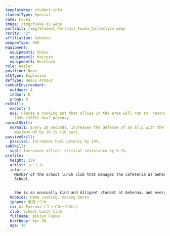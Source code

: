 ```yaml
---
templateKey: student-info
studentType: Special
name: Fuuka
image: /img/fuuka_01.webp
portrait: /img/Student_Portrait_Fuuka_Collection.webp
rarity: "2"
affiliation: Gehenna
weaponType: SMG
equipment:
  equipment1: Shoes
  equipment2: Hairpin
  equipment3: Necklace
role: Healer
position: None
atkType: Explosion
defType: Heavy Armour
combatEnvironment:
  outdoor: A
  indoor: D
  urban: A
exSkill:
  exCost: 5
  ex1: Places a cooking pot that allies in the area will run to, recovering
    109% (207%) heal potency.
normalSkill:
  normal1: Every 20 seconds, increases the defense of an ally with the highest
    maximum HP by 18.1% (16 sec).
passiveSkill:
  passive1: Increases heal potency by 14%.
subSkill:
  sub1: Increases allies' critical resistance by 9.1%.
profile:
  height: 159
  artist: ヌードル
  info: >-
    Member of the school lunch club that manages the cafeteria at Gehenna
    School. 


    She is an unusually kind and diligent student at Gehenna, and every morning she prepares and distributes food for hundreds of people at the school. Her cooking skills are on the good side, but due to a lack of staff in the cafeteria, she doesn't get enough credit for her skills. However, she's not giving up and is persevering in her efforts to make the menu even better.
  hobbies: Home cooking, making bento
  jpname: 愛清フウカ
  cv: Ai Fairouz (ファイルーズあい)
  club: School Lunch Club
  fullname: Aikiyo Fuuka
  birthday: Apr 30
  age: 16
---
```

